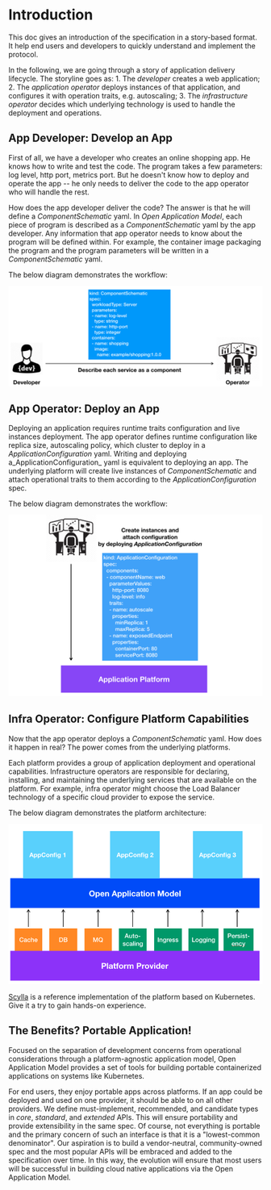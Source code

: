 # Introduction

This doc gives an introduction of the specification in a story-based format. It help end users and developers to quickly understand and implement the protocol.

In the following, we are going through a story of application delivery lifecycle. The storyline goes as: 1. The _developer_ creates a web application; 2. The _application operator_ deploys instances of that application, and configures it with operation traits, e.g. autoscaling; 3. The _infrastructure operator_ decides which underlying technology is used to handle the deployment and operations.

## App Developer: Develop an App

First of all, we have a developer who creates an online shopping app. He knows how to write and test the code. The program takes a few parameters: log level, http port, metrics port. But he doesn't know how to deploy and operate the app -- he only needs to deliver the code to the app operator who will handle the rest.

How does the app developer deliver the code? The answer is that he will define a _ComponentSchematic_ yaml. In _Open Application Model_, each piece of program is described as a _ComponentSchematic_ yaml by the app developer. Any information that app operator needs to know about the program will be defined within. For example, the container image packaging the program and the program parameters will be written in a _ComponentSchematic_ yaml. 

The below diagram demonstrates the workflow:

![alt](./assets/dev2ops.png)

## App Operator: Deploy an App

Deploying an application requires runtime traits configuration and live instances deployment. The app operator defines runtime configuration like replica size, autoscaling policy, which cluster to deploy in a _ApplicationConfiguration_ yaml. Writing and deploying a_ApplicationConfiguration_ yaml is equivalent to deploying an app. The underlying platform will create live instances of _ComponentSchematic_ and attach operational traits to them according to the _ApplicationConfiguration_ spec.

The below diagram demonstrates the workflow:

![alt](./assets/ops-deploy-app.png)

## Infra Operator: Configure Platform Capabilities

Now that the app operator deploys a _ComponentSchematic_ yaml. How does it happen in real? The power comes from the underlying platforms.

Each platform provides a group of application deployment and operational capabilities. Infrastructure operators are responsible for declaring, installing, and maintaining the underlying services that are available on the platform. For example, infra operator might choose the Load Balancer technology of a specific cloud provider to expose the service.

The below diagram demonstrates the platform architecture:

![alt](./assets/platform_arch.png)

[Scylla](https://github.com/microsoft/scylla) is a reference implementation of the platform based on Kubernetes. Give it a try to gain hands-on experience.

## The Benefits? Portable Application!

Focused on the separation of development concerns from operational considerations through a platform-agnostic application model, Open Application Model provides a set of tools for building portable containerized applications on systems like Kubernetes.

For end users, they enjoy portable apps across platforms. If an app could be deployed and used on one provider, it should be able to on all other providers. We define must-implement, recommended, and candidate types in _core_, _standard_, and _extended_ APIs. This will ensure portability and provide extensibility in the same spec. Of course, not everything is portable and the primary concern of such an interface is that it is a "lowest-common denominator". Our aspiration is to build a vendor-neutral, community-owned spec and the most popular APIs will be embraced and added to the specification over time. In this way, the evolution will ensure that most users will be successful in building cloud native applications via the Open Application Model.
